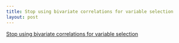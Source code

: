 ```yaml
---
title: Stop using bivariate correlations for variable selection
layout: post
---
```


[Stop using bivariate correlations for variable selection](http://jacobsimmering.com/2014/03/20/BivariateCorrelations.html)